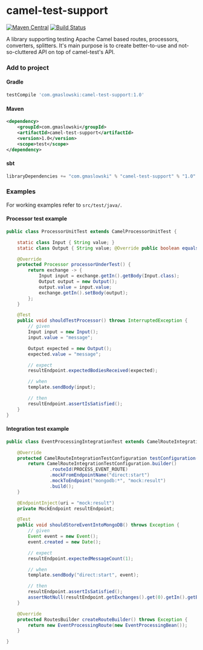 camel-test-support
==================

[![Maven Central](https://maven-badges.herokuapp.com/maven-central/com.gmaslowski/camel-test-support/badge.svg)](https://maven-badges.herokuapp.com/maven-central/com.gmaslowski/camel-test-support)
[![Build Status](https://travis-ci.org/gmaslowski/camel-test-support.svg?branch=master)](https://travis-ci.org/gmaslowski/camel-test-support)

A library supporting testing Apache Camel based routes, processors, converters, splitters. It's main purpose is to create better-to-use and not-so-cluttered API on top of camel-test's API.

### Add to project

#### Gradle

```groovy
testCompile 'com.gmaslowski:camel-test-support:1.0'
```

#### Maven

```xml
<dependency>
    <groupId>com.gmaslowski</groupId>
    <artifactId>camel-test-support</artifactId>
    <version>1.0</version>
    <scope>test</scope>
</dependency>
```

#### sbt

```scala
libraryDependencies += "com.gmaslowski" % "camel-test-support" % "1.0" % "test"
```

### Examples

For working examples refer to ``src/test/java/``.

#### Processor test example

```java
public class ProcessorUnitTest extends CamelProcessorUnitTest {

    static class Input { String value; }
    static class Output { String value; @Override public boolean equals(Object obj) { return ((Output)obj).value.equals(this.value); }}

    @Override
    protected Processor processorUnderTest() {
        return exchange -> {
            Input input = exchange.getIn().getBody(Input.class);
            Output output = new Output();
            output.value = input.value;
            exchange.getIn().setBody(output);
        };
    }

    @Test
    public void shouldTestProcessor() throws InterruptedException {
        // given
        Input input = new Input();
        input.value = "message";

        Output expected = new Output();
        expected.value = "message";

        // expect
        resultEndpoint.expectedBodiesReceived(expected);

        // when
        template.sendBody(input);

        // then
        resultEndpoint.assertIsSatisfied();
    }
}
```

#### Integration test example
```java
public class EventProcessingIntegrationTest extends CamelRouteIntegrationTestBase {

    @Override
    protected CamelRouteIntegrationTestConfiguration testConfiguration() {
        return CamelRouteIntegrationTestConfiguration.builder()
                .routeId(PROCESS_EVENT_ROUTE)
                .mockFromEndpointName("direct:start")
                .mockToEndpoint("mongodb:*", "mock:result")
                .build();
    }

    @EndpointInject(uri = "mock:result")
    private MockEndpoint resultEndpoint;

    @Test
    public void shouldStoreEventIntoMongoDB() throws Exception {
        // given
        Event event = new Event();
        event.created = new Date();

        // expect
        resultEndpoint.expectedMessageCount(1);

        // when
        template.sendBody("direct:start", event);

        // then
        resultEndpoint.assertIsSatisfied();
        assertNotNull(resultEndpoint.getExchanges().get(0).getIn().getBody(Event.class).processed);
    }

    @Override
    protected RoutesBuilder createRouteBuilder() throws Exception {
        return new EventProcessingRoute(new EventProcessingBean());
    }

}
```
